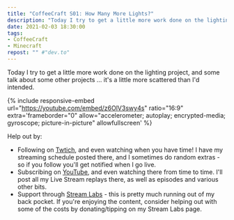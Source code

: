 ```yaml
---
title: "CoffeeCraft S01: How Many More Lights?"
description: "Today I try to get a little more work done on the lighting project, and some talk about some other projects … it's a little more scattered than I'd intended."
date: 2021-02-03 18:30:00
tags:
- CoffeeCraft
- Minecraft
repost: "" #"dev.to"
---
```


Today I try to get a little more work done on the lighting project, and some talk about some other projects … it's a little more scattered than I'd intended.

<!--more-->

{% include responsive-embed url="https://youtube.com/embed/z6OlV3swy4s" ratio="16:9" extra='frameborder="0" allow="accelerometer; autoplay; encrypted-media; gyroscope; picture-in-picture" allowfullscreen' %}

Help out by:
 * Following on [Twtich](https://twitch.tv/AnonJr_Live), and even watching when you have time! I have my streaming schedule posted there, and I sometimes do random extras - so if you follow you'll get notified when I go live.
 * Subscribing on [YouTube](http://www.youtube.com/channel/UCXafqhKHbkSUIrq0LAuu0tw), and even watching there from time to time. I'll post all my Live Stream replays there, as well as episodes and various other bits.
 * Support through [Stream Labs](https://streamlabs.com/anonjr_live) - this is pretty much running out of my back pocket. If you're enjoying the content, consider helping out with some of the costs by donating/tipping on my Stream Labs page.